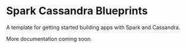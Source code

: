 Spark Cassandra Blueprints
==========================
A template for getting started building apps with Spark and Cassandra.

More documentation coming soon.
